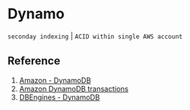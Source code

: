# Dynamo
`seconday indexing` | `ACID within single AWS account`


## Reference
1. [Amazon - DynamoDB](https://docs.aws.amazon.com/amazondynamodb/latest/developerguide/Introduction.html)
2. [Amazon DynamoDB transactions](https://aws.amazon.com/blogs/aws/new-amazon-dynamodb-transactions/)
3. [DBEngines - DynamoDB](https://db-engines.com/en/system/Amazon+DynamoDB)

